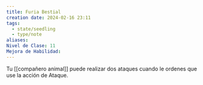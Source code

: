 ```yaml
---
title: Furia Bestial
creation date: 2024-02-16 23:11
tags:
  - state/seedling
  - type/note
aliases: 
Nivel de Clase: 11
Mejora de Habilidad:
---
```

Tu [[compañero animal]] puede realizar dos ataques cuando le ordenes que use la acción de Ataque.




